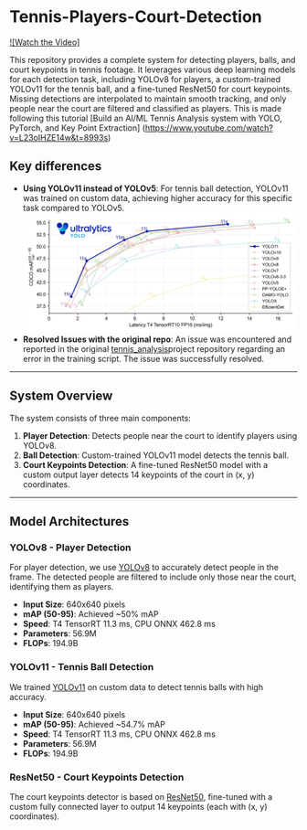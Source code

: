 # Tennis-Players-Court-Detection

[![Watch the Video]](https://github.com/YousefEldaly/Tennis-Players-Court-Detection/blob/main/output_videos/output_video.gif)

This repository provides a complete system for detecting players, balls, and court keypoints in tennis footage. It leverages various deep learning models for each detection task, including YOLOv8 for players, a custom-trained YOLOv11 for the tennis ball, and a fine-tuned ResNet50 for court keypoints. Missing detections are interpolated to maintain smooth tracking, and only people near the court are filtered and classified as players.
This is made following this tutorial [Build an AI/ML Tennis Analysis system with YOLO, PyTorch, and Key Point Extraction] (https://www.youtube.com/watch?v=L23oIHZE14w&t=8993s)

## Key differences

- **Using YOLOv11 instead of YOLOv5**: For tennis ball detection, YOLOv11 was trained on custom data, achieving higher accuracy for this specific task compared to YOLOv5.
  ![Check Performance Comparison](https://github.com/YousefEldaly/Tennis-Players-Court-Detection/blob/main/performance-comparison.png)
- **Resolved Issues with the original repo**: An issue was encountered and reported in the original [tennis_analysis](https://github.com/abdullahtarek/tennis_analysis/issues/5)project repository regarding an error in the training script. The issue was successfully resolved.

---

## System Overview

The system consists of three main components:

1. **Player Detection**: Detects people near the court to identify players using YOLOv8.
2. **Ball Detection**: Custom-trained YOLOv11 model detects the tennis ball.
3. **Court Keypoints Detection**: A fine-tuned ResNet50 model with a custom output layer detects 14 keypoints of the court in (x, y) coordinates.

---

## Model Architectures

### YOLOv8 - Player Detection

For player detection, we use [YOLOv8](https://github.com/ultralytics/ultralytics) to accurately detect people in the frame. The detected people are filtered to include only those near the court, identifying them as players.

- **Input Size**: 640x640 pixels
- **mAP (50-95)**: Achieved ~50% mAP
- **Speed**: T4 TensorRT 11.3 ms, CPU ONNX 462.8 ms
- **Parameters**: 56.9M
- **FLOPs**: 194.9B

### YOLOv11 - Tennis Ball Detection

We trained [YOLOv11](https://docs.ultralytics.com/models/yolo11/#overview) on custom data to detect tennis balls with high accuracy.

- **Input Size**: 640x640 pixels
- **mAP (50-95)**: Achieved ~54.7% mAP
- **Speed**: T4 TensorRT 11.3 ms, CPU ONNX 462.8 ms
- **Parameters**: 56.9M
- **FLOPs**: 194.9B

### ResNet50 - Court Keypoints Detection

The court keypoints detector is based on [ResNet50](https://arxiv.org/abs/1512.03385), fine-tuned with a custom fully connected layer to output 14 keypoints (each with (x, y) coordinates).
